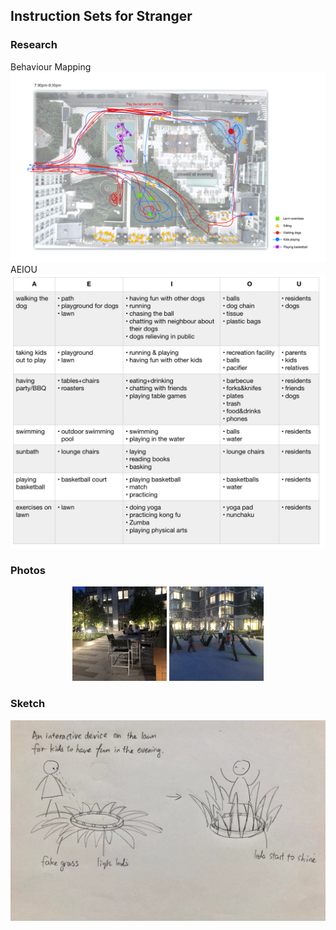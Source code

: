 
## Instruction Sets for Stranger

### Research
Behaviour Mapping
![](https://github.com/EffieSong/effiesong.github.io/raw/master/img-folder/BehaviourMapping.jpg)
AEIOU
![](https://github.com/EffieSong/effiesong.github.io/raw/master/img-folder/AEIOU.jpg)
### Photos
<div align="center">
<img src="https://github.com/EffieSong/effiesong.github.io/raw/master/img-folder/IMG_1974.jpg" width="30%" height="30%">
<img src="https://github.com/EffieSong/effiesong.github.io/raw/master/img-folder/IMG_1978.jpg" width="30%" height="30%">
    
</div>

    



### Sketch
![](https://github.com/EffieSong/effiesong.github.io/raw/master/img-folder/firstsketch.jpeg)
